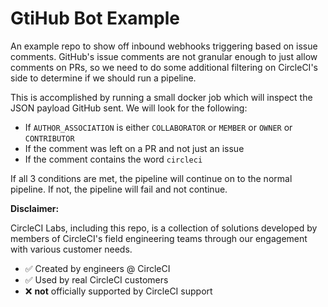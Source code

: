 # GtiHub Bot Example
An example repo to show off inbound webhooks triggering based on issue comments. GitHub's issue comments are not granular enough
to just allow comments on PRs, so we need to do some additional filtering on CircleCI's side to determine if we should run a 
pipeline. 

This is accomplished by running a small docker job which will inspect the JSON payload GitHub sent. We will look for the following:

- If `AUTHOR_ASSOCIATION` is either `COLLABORATOR` or `MEMBER` or `OWNER` or `CONTRIBUTOR`
- If the comment was left on a PR and not just an issue
- If the comment contains the word `circleci`

If all 3 conditions are met, the pipeline will continue on to the normal pipeline. If not, the pipeline will fail and not continue.

**Disclaimer:**

CircleCI Labs, including this repo, is a collection of solutions developed by members of CircleCI's field engineering teams through our engagement with various customer needs.

-   ✅ Created by engineers @ CircleCI
-   ✅ Used by real CircleCI customers
-   ❌ **not** officially supported by CircleCI support
